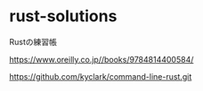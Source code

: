 # rust-solutions
Rustの練習帳

https://www.oreilly.co.jp//books/9784814400584/

https://github.com/kyclark/command-line-rust.git
